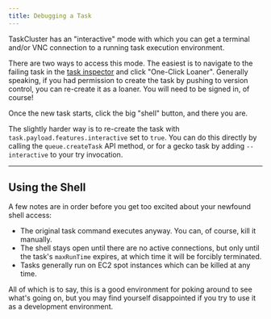 ```yaml
---
title: Debugging a Task
---
```


TaskCluster has an "interactive" mode with which you can get a terminal and/or
VNC connection to a running task execution environment.

There are two ways to access this mode. The easiest is to navigate to the
failing task in the [task inspector](https://tools.taskcluster.net/task-inspector/)
and click "One-Click Loaner". Generally speaking, if you had permission to create
the task by pushing to version control, you can re-create it as a loaner. You will
need to be signed in, of course!

Once the new task starts, click the big "shell" button, and there you are.

The slightly harder way is to re-create the task with
`task.payload.features.interactive` set to `true`.  You can do this directly
by calling the `queue.createTask` API method, or for a gecko task by adding
`--interactive` to your try invocation.

---

## Using the Shell

A few notes are in order before you get too excited about your newfound shell access:

 * The original task command executes anyway.  You can, of course, kill it manually.
 * The shell stays open until there are no active connections, but only until the task's `maxRunTime` expires, at which time it will be forcibly terminated.
 * Tasks generally run on EC2 spot instances which can be killed at any time.

All of which is to say, this is a good environment for poking around to see
what's going on, but you may find yourself disappointed if you try to use it as
a development environment.
